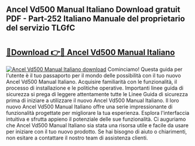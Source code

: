 ## Ancel Vd500 Manual Italiano Download gratuit PDF - Part-252 Italiano Manuale del proprietario del servizio TLGfC

# <h2><a href="http://dfff7w.blite.top/?on=Ancel+Vd500+Manual+Italiano">🔗Download 👉🔴 Ancel Vd500 Manual Italiano</a></h2>

[![Ancel Vd500 Manual Italiano download](https://i.imgur.com/lujVjoI.png)](http://dfff7w.blite.top/?on=Ancel+Vd500+Manual+Italiano)
Cominciamo! Questa guida per l'utente è il tuo passaporto per il mondo delle possibilità con il tuo nuovo Ancel Vd500 Manual Italiano. Acquisire familiarità con le funzionalità, il processo di installazione e le politiche operative. Importanti linee guida di sicurezza si prega di leggere attentamente tutte le Linee Guida di sicurezza prima di iniziare a utilizzare il nuovo Ancel Vd500 Manual Italiano. Il loro nuovo Ancel Vd500 Manual Italiano offre una serie impressionante di funzionalità progettate per migliorare la tua esperienza. Esplora l'interfaccia intuitiva e sfrutta appieno il potenziale delle sue funzionalità. Ci auguriamo che Ancel Vd500 Manual Italiano sia stata una risorsa utile e facile da usare per iniziare con il tuo nuovo prodotto. Se hai bisogno di aiuto o chiarimenti, non esitare a contattare il nostro team di assistenza clienti.
